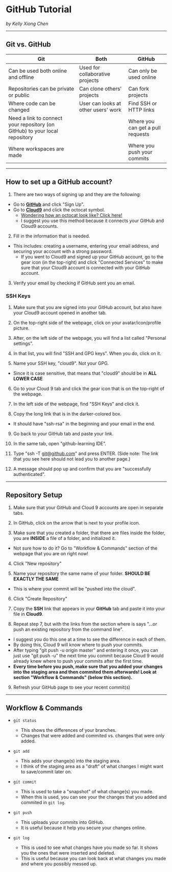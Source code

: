 # GitHub Tutorial

_by Kelly Xiong Chen_

---
## Git vs. GitHub
|          Git               |            Both                     |               GitHub             |
|----------------------------|-------------------------------------|----------------------------------|
| Can be used both online and offline        | Used for collaborative projects     | Can only be used online      |
| Repositories can be private or public |    Can clone others' projects       | Can fork projects                |
| Where code can be changed  | User can looks at other users' work |  Find SSH or HTTP links          |
| Need a link to connect your repository (on GitHub) to your local repository |         |Where you can get a pull requests |
| Where workspaces are made  |                                     | Where you push your commits

---
## How to set up a GitHub account?
1) There are two ways of signing up and they are the following:
* Go to [**GitHub**](https://github.com/) and click "Sign Up".
* Go to [**Cloud9**](https://c9.io/) and click the octocat symbol.
    * [Wondering how an octocat look like? Click here!](https://www.google.com/imgres?imgurl=http%3A%2F%2Fimage.flaticon.com%2Ficons%2Fsvg%2F25%2F25231.svg&imgrefurl=http%3A%2F%2Fwww.flaticon.com%2Ffree-icon%2Fgithub-logo_25231&docid=DUAJHENWuAj-AM&tbnid=ZRPc5QkTPcqMLM%3A&w=438&h=438&bih=794&biw=1600&ved=0ahUKEwihwo341PXPAhWF2T4KHe23C3IQMwg_KAEwAQ&iact=mrc&uact=8)
    * I suggest you use this method because it connects your GitHub and Cloud9 accounts.

2) Fill in the information that is needed.
* This includes: creating a username, entering your email address, and securing your account with a strong password.
    * If you went to Cloud9 and signed up your GitHub account, go to the gear icon (in the top-right) and click "Connected Services" to make sure that your Cloud9 account is connected with your GitHub account. 

3) Verify your email by checking if GitHub sent you an email.

### SSH Keys
1) Make sure that you are signed into your GitHub account, but also have your Cloud9 account opened in another tab.

2) On the top-right side of the webpage, click on your avatar/icon/profile picture.

3) After, on the left side of the webpage, you will find a list called "Personal settings".

4) In that list, you will find "SSH and GPG keys". When you do, click on it.

5) Name your SSH key, "cloud9". Not your GPG.
* Since it is case sensitive, that means that "cloud9" should be in **ALL LOWER CASE**

6) Go to your Cloud 9 tab and click the gear icon that is on the top-right of the webpage.

7) In the left side of the webpage, find "SSH Keys" and click it.

8) Copy the long link that is in the darker-colored box. 
* It should have "ssh-rsa" in the beginning and your email in the end.

9) Go back to your GitHub tab and paste your link.

10) In the same tab, open "github-learning IDE".

11) Type "ssh -T git@github.com" and press ENTER. (Side note: The link that you see here should not lead you to another page.)

12) A message should pop up and confirm that you are "successfully authenticated".

---
## Repository Setup
1) Make sure that your GitHub and Cloud 9 accounts are open in separate tabs.

2) In GitHub, click on the arrow that is next to your profile icon.

3) Make sure that you created a folder, that there are files inside the folder, you are **INSIDE** a file of a folder, and initialized it. 
* Not sure how to do it? Go to "Workflow & Commands" section of the webpage that you are on right now!

4) Click "New repository"

5) Name your repository the same name of your folder. **SHOULD BE EXACTLY THE SAME**
* This is where your commit will be "pushed into the cloud".

6) Click "Create Repository"

7) Copy the **SSH** link that appears in your **GitHub** tab and paste it into your file in **Cloud9**.

8) Repeat step 7, but with the links from the section where is says "...or push an existing repository from the command line". 
* I suggest you do this one at a time to see the difference in each of them.
* By doing this, Cloud 9 will know where to push your commits.
* After typing "git push -u origin master" and entering it once, you can just use "git push -u" the next time you commit because Cloud 9 would already knew where to push your commits after the first time.
* **Every time before you push, make sure that you added your changes into the staging area and then commited them afterwards! Look at section "Workflow & Commands" (below this section).**

9) Refresh your GitHub page to see your recent commit(s)

---
## Workflow & Commands
* `git status`
    * This shows the differences of your branches. 
    * Changes that were added and commited vs. changes that were only added.

* `git add`
    * This adds your change(s) into the staging area.
    * I think of the staging area as a "draft" of what changes I might want to save/commit later on.

* `git commit`
    * This is used to take a "snapshot" of what change(s) you made.
    * When this is used, you can see your the changes that you added and commited in `git log`.

* `git push`
    * This uploads your commits into GitHub.
    * It is useful because it help you secure your changes online.

* `git log` 
    * This is used to see what changes have you made so far. It shows you the ones that were inserted and deleted.
    * This is useful because you can look back at what changes you made and where you possibly messed up.



